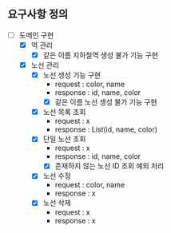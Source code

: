 ## 요구사항 정의
+ [ ] 도메인 구현
    + [x] 역 관리
        + [x] 같은 이름 지하철역 생성 불가 기능 구현
    + [x] 노선 관리
        + [x] 노선 생성 기능 구현
            + request : color, name
            + response : id, name, color
            + [x] 같은 이름 노선 생성 불가 기능 구현 
        + [x] 노선 목록 조회 
            + request : x
            + response : List(id, name, color)
        + [x] 단일 노선 조회
            + request : x
            + response : id, name, color
            + [x] 존재하지 않는 노선 ID 조회 예외 처리 
        + [x] 노선 수정
            + request : color, name
            + response : x
        + [x] 노선 삭제
            + request : x
            + response : x
